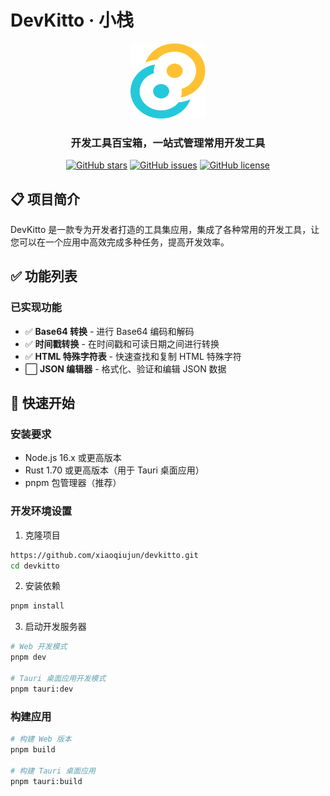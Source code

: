 # DevKitto · 小栈

<p align="center">
  <img src="public/tauri.svg" width="120" height="120" alt="DevKitto Logo" />
</p>

<h3 align="center">开发工具百宝箱，一站式管理常用开发工具</h3>

<p align="center">
  <a href="https://github.com/xiaoqiujun/devkitto/stargazers"><img src="https://img.shields.io/github/stars/xiaoqiujun/devkitto" alt="GitHub stars" /></a>
  <a href="https://github.com/xiaoqiujun/devkitto/issues"><img src="https://img.shields.io/github/issues/xiaoqiujun/devkitto" alt="GitHub issues" /></a>
  <a href="https://github.com/xiaoqiujun/devkitto/blob/master/LICENSE"><img src="https://img.shields.io/github/license/xiaoqiujun/devkitto" alt="GitHub license" /></a>
</p>

## 📋 项目简介

DevKitto 是一款专为开发者打造的工具集应用，集成了各种常用的开发工具，让您可以在一个应用中高效完成多种任务，提高开发效率。

## ✅ 功能列表

### 已实现功能
- ✅ **Base64 转换** - 进行 Base64 编码和解码
- ✅ **时间戳转换** - 在时间戳和可读日期之间进行转换
- ✅ **HTML 特殊字符表** - 快速查找和复制 HTML 特殊字符
- ⬜ **JSON 编辑器** - 格式化、验证和编辑 JSON 数据

## 🚀 快速开始

### 安装要求

- Node.js 16.x 或更高版本
- Rust 1.70 或更高版本（用于 Tauri 桌面应用）
- pnpm 包管理器（推荐）

### 开发环境设置

1. 克隆项目

```bash
https://github.com/xiaoqiujun/devkitto.git
cd devkitto
```

2. 安装依赖

```bash
pnpm install
```

3. 启动开发服务器

```bash
# Web 开发模式
pnpm dev

# Tauri 桌面应用开发模式
pnpm tauri:dev
```

### 构建应用

```bash
# 构建 Web 版本
pnpm build

# 构建 Tauri 桌面应用
pnpm tauri:build
```